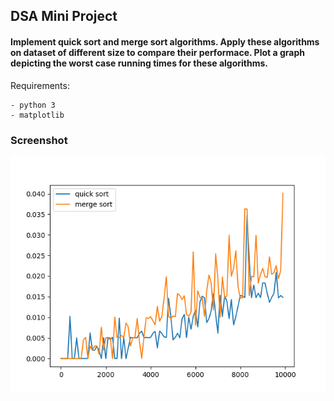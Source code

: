 ## DSA Mini Project
#### Implement quick sort and merge sort algorithms. Apply these algorithms on dataset of different size to compare their performace. Plot a graph depicting the worst case running times for these algorithms.

Requirements:
```
- python 3
- matplotlib
```
### Screenshot
![Graph](graph.png)